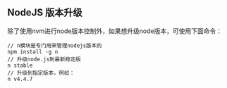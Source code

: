## NodeJS 版本升级

除了使用nvm进行node版本控制外，如果想升级node版本，可使用下面命令：

```
// n模块是专门用来管理nodejs版本的
npm install -g n
// 升级node.js到最新稳定版
n stable
// 升级到指定版本，例如：
n v4.4.7
```